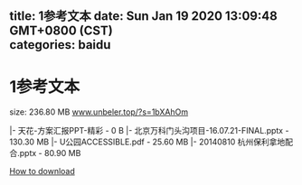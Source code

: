 
title: 1参考文本
date: Sun Jan 19 2020 13:09:48 GMT+0800 (CST)    
categories: baidu
---

# 1参考文本
size: 236.80 MB
 www.unbeler.top/?s=1bXAhOm
 
|- 天花-方案汇报PPT-精彩 - 0 B
|- 北京万科门头沟项目-16.07.21-FINAL.pptx - 130.30 MB
|- U公园ACCESSIBLE.pdf - 25.60 MB
|- 20140810 杭州保利拿地配合.pptx - 80.90 MB

[How to download](https://bpcam.bemobtrk.com/go/2ceec3aa-1ca2-46d6-b9ff-aaa5c184517c?jno=431)
